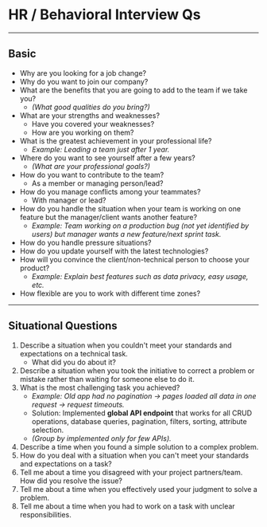 # HR / Behavioral Interview Qs

---

## Basic

- Why are you looking for a job change?  
- Why do you want to join our company?  
- What are the benefits that you are going to add to the team if we take you?  
  - *(What good qualities do you bring?)*  
- What are your strengths and weaknesses?  
  - Have you covered your weaknesses?  
  - How are you working on them?  
- What is the greatest achievement in your professional life?  
  - *Example: Leading a team just after 1 year.*  
- Where do you want to see yourself after a few years?  
  - *(What are your professional goals?)*  
- How do you want to contribute to the team?  
  - As a member or managing person/lead?  
- How do you manage conflicts among your teammates?  
  - With manager or lead?  
- How do you handle the situation when your team is working on one feature but the manager/client wants another feature?  
  - *Example: Team working on a production bug (not yet identified by users) but manager wants a new feature/next sprint task.*  
- How do you handle pressure situations?  
- How do you update yourself with the latest technologies?  
- How will you convince the client/non-technical person to choose your product?  
  - *Example: Explain best features such as data privacy, easy usage, etc.*  
- How flexible are you to work with different time zones?  

---

## Situational Questions

1. Describe a situation when you couldn't meet your standards and expectations on a technical task.  
   - What did you do about it?  
2. Describe a situation when you took the initiative to correct a problem or mistake rather than waiting for someone else to do it.  
3. What is the most challenging task you achieved?  
   - *Example: Old app had no pagination → pages loaded all data in one request → request timeouts.*  
   - Solution: Implemented **global API endpoint** that works for all CRUD operations, database queries, pagination, filters, sorting, attribute selection.  
   - *(Group by implemented only for few APIs).*  
4. Describe a time when you found a simple solution to a complex problem.  
5. How do you deal with a situation when you can't meet your standards and expectations on a task?  
6. Tell me about a time you disagreed with your project partners/team. How did you resolve the issue?  
7. Tell me about a time when you effectively used your judgment to solve a problem.  
8. Tell me about a time when you had to work on a task with unclear responsibilities.  
